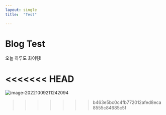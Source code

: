 ```yaml
---
layout: single
title:  "Test"

---
```


# Blog Test

오늘 하루도 화이팅!

<<<<<<< HEAD
=======
![image-20221009211242094](/Users/kong/workspace/indivisual/KKardd-github-blog/Kkardd.github.io/images/2022-10-03-first/image-20221009211242094.png)

>>>>>>> b463e5bc0c4fb772012afed8eca8555c84685c5f
